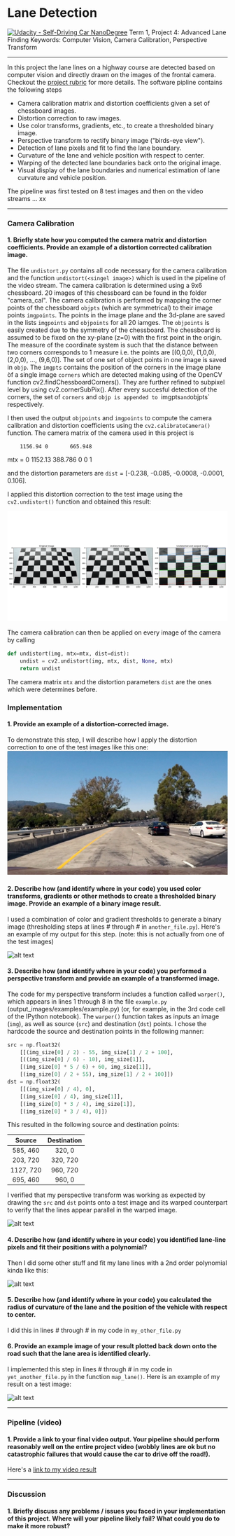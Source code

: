 # Lane Detection
[![Udacity - Self-Driving Car NanoDegree](https://s3.amazonaws.com/udacity-sdc/github/shield-carnd.svg)](http://www.udacity.com/drive)
Term 1, Project 4: Advanced Lane Finding
Keywords: Computer Vision, Camera Calibration, Perspective Transform

---

In this project the lane lines on a highway course are detected based on computer vision and directly drawn on the images of the frontal camera. Checkout the [project rubric](https://review.udacity.com/#!/rubrics/571/view) for more details.
The software pipline contains the following steps

* Camera calibration matrix and distortion coefficients given a set of chessboard images.
* Distortion correction to raw images.
* Use color transforms, gradients, etc., to create a thresholded binary image.
* Perspective transform to rectify binary image ("birds-eye view").
* Detection of lane pixels and fit to find the lane boundary.
* Curvature of the lane and vehicle position with respect to center.
* Warping of the detected lane boundaries back onto the original image.
* Visual display of the lane boundaries and numerical estimation of lane curvature and vehicle position.

The pipeline was first tested on 8 test images and then on the video streams ...
xx 


[//]: # (Image References)

[image1]: ./Figures/Distortion.png "Undistorted"
[image2]: ./test_images/test1.jpg "Road Transformed"
[image3]: ./examples/binary_combo_example.jpg "Binary Example"
[image4]: ./examples/warped_straight_lines.jpg "Warp Example"
[image5]: ./examples/color_fit_lines.jpg "Fit Visual"
[image6]: ./examples/example_output.jpg "Output"
[video1]: ./project_video.mp4 "Video"
---

### Camera Calibration

#### 1. Briefly state how you computed the camera matrix and distortion coefficients. Provide an example of a distortion corrected calibration image.
The file `undistort.py` contains all code necessary for the camera calibration and the function `undistort(<singel image>)` which is used in the pipeline of the video stream.
The camera calibration is determined using a 9x6 chessboard. 20 images of this chessboard can be found in the folder "camera_cal". The camera calibration is performed by mapping the corner points of the chessboard `objpts` (which are symmetrical)
to their image points `imgpoints`.
The points in the image plane and the 3d-plane are saved in the lists `imgpoints` and `objpoints` for all 20 iamges.
The `objpoints` is easily created due to the symmetry of the chessboard. The chessboard is assumed to be fixed on the xy-plane (z=0) with the first point in the origin.
The measure of the coordinate system is such that the distance between two corners corresponds to 1 measure i.e. the points are [(0,0,0), (1,0,0), (2,0,0), ..., (9,6,0)]. The set of one set of object points in one image is saved in `objp`.
The `imgpts` contains the position of the corners in the image plane òf a single image `corners` which are detected making using of the OpenCV function cv2.findChessboardCorners(). They are further refined to subpixel level by using cv2.cornerSubPix().
After every succesful detection of the corners, the set of `corners` and `objp is appended to `imgpts` and `objpts` respectively.

I then used the output `objpoints` and `imgpoints` to compute the camera calibration and distortion coefficients using the `cv2.calibrateCamera()` function.
The camera matrix of the camera used in this project is

		1156.94	0		665.948
mtx = 	0		1152.13	388.786
		0		0		1

and the distortion parameters are `dist` = [-0.238, -0.085, -0.0008, -0.0001, 0.106].

I applied this distortion correction to the test image using the `cv2.undistort()` function and obtained this result: 

![alt text][image1]

The camera calibration can then be applied on every image of the camera by calling

```python
def undistort(img, mtx=mtx, dist=dist):
    undist = cv2.undistort(img, mtx, dist, None, mtx)
    return undist
```
The camera matrix `mtx` and the distortion parameters `dist` are the ones which were determines before.


### Implementation

#### 1. Provide an example of a distortion-corrected image.

To demonstrate this step, I will describe how I apply the distortion correction to one of the test images like this one:
![alt text][image2]

#### 2. Describe how (and identify where in your code) you used color transforms, gradients or other methods to create a thresholded binary image.  Provide an example of a binary image result.

I used a combination of color and gradient thresholds to generate a binary image (thresholding steps at lines # through # in `another_file.py`).  Here's an example of my output for this step.  (note: this is not actually from one of the test images)

![alt text][image3]

#### 3. Describe how (and identify where in your code) you performed a perspective transform and provide an example of a transformed image.

The code for my perspective transform includes a function called `warper()`, which appears in lines 1 through 8 in the file `example.py` (output_images/examples/example.py) (or, for example, in the 3rd code cell of the IPython notebook).  The `warper()` function takes as inputs an image (`img`), as well as source (`src`) and destination (`dst`) points.  I chose the hardcode the source and destination points in the following manner:

```python
src = np.float32(
    [[(img_size[0] / 2) - 55, img_size[1] / 2 + 100],
    [((img_size[0] / 6) - 10), img_size[1]],
    [(img_size[0] * 5 / 6) + 60, img_size[1]],
    [(img_size[0] / 2 + 55), img_size[1] / 2 + 100]])
dst = np.float32(
    [[(img_size[0] / 4), 0],
    [(img_size[0] / 4), img_size[1]],
    [(img_size[0] * 3 / 4), img_size[1]],
    [(img_size[0] * 3 / 4), 0]])
```

This resulted in the following source and destination points:

| Source        | Destination   | 
|:-------------:|:-------------:| 
| 585, 460      | 320, 0        | 
| 203, 720      | 320, 720      |
| 1127, 720     | 960, 720      |
| 695, 460      | 960, 0        |

I verified that my perspective transform was working as expected by drawing the `src` and `dst` points onto a test image and its warped counterpart to verify that the lines appear parallel in the warped image.

![alt text][image4]

#### 4. Describe how (and identify where in your code) you identified lane-line pixels and fit their positions with a polynomial?

Then I did some other stuff and fit my lane lines with a 2nd order polynomial kinda like this:

![alt text][image5]

#### 5. Describe how (and identify where in your code) you calculated the radius of curvature of the lane and the position of the vehicle with respect to center.

I did this in lines # through # in my code in `my_other_file.py`

#### 6. Provide an example image of your result plotted back down onto the road such that the lane area is identified clearly.

I implemented this step in lines # through # in my code in `yet_another_file.py` in the function `map_lane()`.  Here is an example of my result on a test image:

![alt text][image6]

---

### Pipeline (video)

#### 1. Provide a link to your final video output.  Your pipeline should perform reasonably well on the entire project video (wobbly lines are ok but no catastrophic failures that would cause the car to drive off the road!).

Here's a [link to my video result](./project_video.mp4)

---

### Discussion

#### 1. Briefly discuss any problems / issues you faced in your implementation of this project.  Where will your pipeline likely fail?  What could you do to make it more robust?

